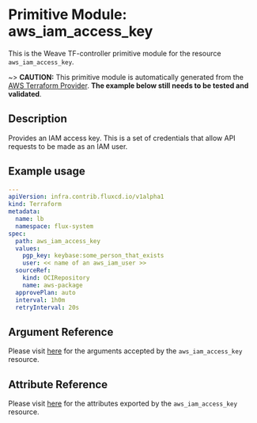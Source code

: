 
# Primitive Module: aws_iam_access_key

This is the Weave TF-controller primitive module for the resource `aws_iam_access_key`.

~> **CAUTION:** This primitive module is automatically generated from the [AWS Terraform Provider](https://registry.terraform.io/providers/hashicorp/aws/latest/docs/resources/iam_access_key). **The example below still needs to be tested and validated**.

## Description

Provides an IAM access key. This is a set of credentials that allow API requests to be made as an IAM user.

## Example usage

```yaml
---
apiVersion: infra.contrib.fluxcd.io/v1alpha1
kind: Terraform
metadata:
  name: lb
  namespace: flux-system
spec:
  path: aws_iam_access_key
  values:
    pgp_key: keybase:some_person_that_exists
    user: << name of an aws_iam_user >>
  sourceRef:
    kind: OCIRepository
    name: aws-package
  approvePlan: auto
  interval: 1h0m
  retryInterval: 20s
```

## Argument Reference

Please visit [here](https://registry.terraform.io/providers/hashicorp/aws/latest/docs/resources/iam_access_key#argument-reference) for the arguments accepted by the `aws_iam_access_key` resource.

## Attribute Reference

Please visit [here](https://registry.terraform.io/providers/hashicorp/aws/latest/docs/resources/iam_access_key#attributes-reference) for the attributes exported by the `aws_iam_access_key` resource.

